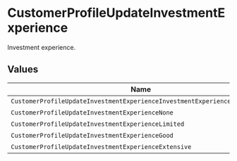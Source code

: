 # CustomerProfileUpdateInvestmentExperience

Investment experience.


## Values

| Name                                                                       | Value                                                                      |
| -------------------------------------------------------------------------- | -------------------------------------------------------------------------- |
| `CustomerProfileUpdateInvestmentExperienceInvestmentExperienceUnspecified` | INVESTMENT_EXPERIENCE_UNSPECIFIED                                          |
| `CustomerProfileUpdateInvestmentExperienceNone`                            | NONE                                                                       |
| `CustomerProfileUpdateInvestmentExperienceLimited`                         | LIMITED                                                                    |
| `CustomerProfileUpdateInvestmentExperienceGood`                            | GOOD                                                                       |
| `CustomerProfileUpdateInvestmentExperienceExtensive`                       | EXTENSIVE                                                                  |
